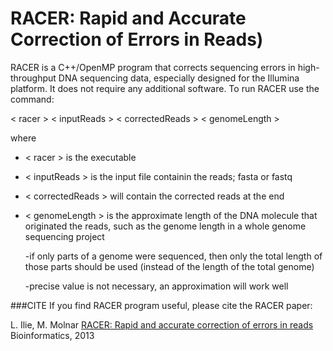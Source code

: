 # RACER: Rapid and Accurate Correction of Errors in Reads)

RACER is a C++/OpenMP program that corrects sequencing errors in high-throughput DNA sequencing data, especially designed for the Illumina platform. It does not require any additional software. To run RACER use the command: 

< racer > < inputReads > < correctedReads > < genomeLength > 

where 

- < racer > is the executable

- < inputReads > is the input file containin the reads; fasta or fastq

- < correctedReads > will contain the corrected reads at the end

- < genomeLength > is the approximate length of the DNA molecule that originated the reads, such as the genome length in a whole genome sequencing project 

  -if only parts of a genome were sequenced, then only the total length of those parts should be used (instead of the length of the total genome)
  
  -precise value is not necessary, an approximation will work well

###CITE
If you find RACER program useful, please cite the RACER paper:

L. Ilie, M. Molnar [RACER: Rapid and accurate correction of errors in reads](http://bioinformatics.oxfordjournals.org/content/29/19/2490) Bioinformatics, 2013
